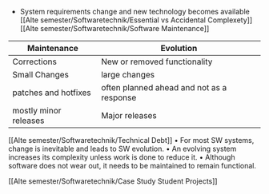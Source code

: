 - System requirements change and new technology becomes available
 [[Alte semester/Softwaretechnik/Essential vs Accidental Complexety]]
 [[Alte semester/Softwaretechnik/Software Maintenance]]

| Maintenance | Evolution |
| ---- | ---- |
| Corrections | New or removed functionality |
| Small Changes | large changes |
| patches and hotfixes | often planned ahead and not as a response |
| mostly minor releases | Major releases |
[[Alte semester/Softwaretechnik/Technical Debt]]
• For most SW systems, change is inevitable and leads to SW evolution. 
• An evolving system increases its complexity unless work is done to reduce it.
• Although software does not wear out, it needs to be maintained to remain functional.

[[Alte semester/Softwaretechnik/Case Study Student Projects]]

